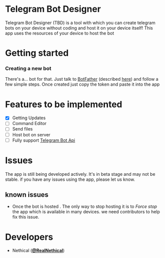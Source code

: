 # Telegram Bot Designer
Telegram Bot Designer (TBD) is a tool with which you can create telegram bots on your device without coding and host it on your device itself!
This app uses the resources of your device to host the bot

# Getting started
### Creating a new bot
<p>There's a… bot for that. Just talk to <a href="https://t.me/botfather">BotFather</a> 
(described <a href="https://core.telegram.org/bots#6-botfather">here</a>) and follow a few simple steps. 
Once created just copy the token and paste it into the app</p>

# Features to be implemented
- [X] Getting Updates
- [ ] Command Editor
- [ ] Send files
- [ ] Host bot on server
- [ ] Fully support <a href="https://core.telegram.org/bots">Telegram Bot Api</a>

# Issues
The app is still being developed actively. It's in beta stage and may not be stable. if you have any issues using the app, please let us know.

## known issues
- Once the bot is hosted . The only way to stop hosting it is to *Force stop* the app which is available in many devices. we need contributors to help fix this issue.

# Developers
- Nethical ([**@RealNethical**](https://github.com/RealNethical))
